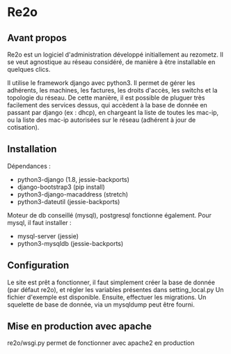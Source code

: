 # Re2o

## Avant propos 

Re2o est un logiciel d'administration développé initiallement au rezometz. Il se veut agnostique au réseau considéré, de manière à être installable en quelques clics.

Il utilise le framework django avec python3. Il permet de gérer les adhérents, les machines, les factures, les droits d'accès, les switchs et la topologie du réseau.
De cette manière, il est possible de pluguer très facilement des services dessus, qui accèdent à la base de donnée en passant par django (ex : dhcp), en chargeant la liste de toutes les mac-ip, ou la liste des mac-ip autorisées sur le réseau (adhérent à jour de cotisation).

## Installation

Dépendances :

 * python3-django (1.8, jessie-backports)
 * django-bootstrap3 (pip install)
 * python3-django-macaddress (stretch)
 * python3-dateutil (jessie-backports)

Moteur de db conseillé (mysql), postgresql fonctionne également.
Pour mysql, il faut installer :

 * mysql-server (jessie)
 * python3-mysqldb (jessie-backports)

## Configuration 

Le site est prêt a fonctionner, il faut simplement créer la base de donnée (par défaut re2o), et régler les variables présentes dans setting_local.py
Un fichier d'exemple est disponible.
Ensuite, effectuer les migrations. Un squelette de base de donnée, via un mysqldump peut être fourni.

## Mise en production avec apache

re2o/wsgi.py permet de fonctionner avec apache2 en production
